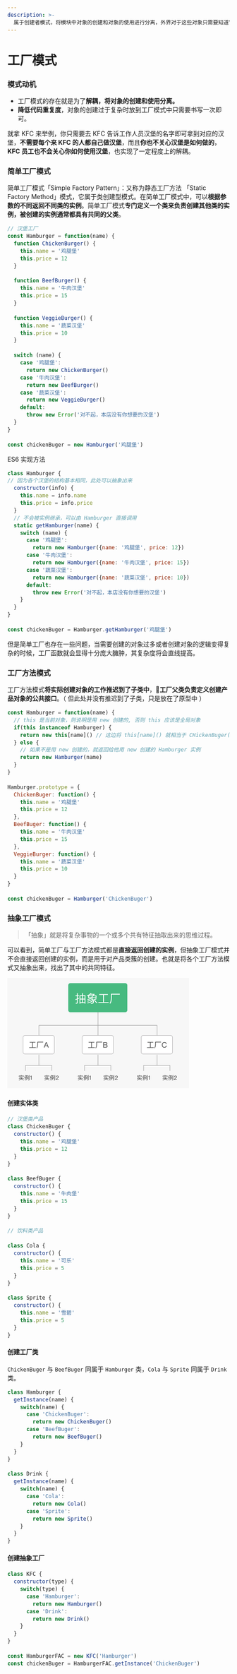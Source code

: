 ```yaml
---
description: >-
  属于创建者模式，将模块中对象的创建和对象的使用进行分离，外界对于这些对象只需要知道它们的接口，而不需要知道其中具体的实现细节，以此来使整个系统的设计更加符合单一职责的原则。
---
```


# 工厂模式

### 模式动机

* 工厂模式的存在就是为了**解耦，将对象的创建和使用分离。**
* **降低代码重复度**，对象的创建过于复杂时放到工厂模式中只需要书写一次即可。

就拿 KFC 来举例，你只需要去 KFC 告诉工作人员汉堡的名字即可拿到对应的汉堡，**不需要每个来 KFC 的人都自己做汉堡**，而且**你也不关心汉堡是如何做的**，**KFC 员工也不会关心你如何使用汉堡**，也实现了一定程度上的解耦。

### 简单工厂模式

简单工厂模式「Simple Factory Pattern」：又称为静态工厂方法 「Static Factory Method」模式，它属于类创建型模式。在简单工厂模式中，可以**根据参数的不同返回不同类的实例**。简单工厂模式**专门定义一个类来负责创建其他类的实例，被创建的实例通常都具有共同的父类**。

```javascript
// 汉堡工厂
const Hamburger = function(name) {
  function ChickenBurger() {
    this.name = '鸡腿堡'
    this.price = 12
  }

  function BeefBurger() {
    this.name = '牛肉汉堡'
    this.price = 15
  }
  
  function VeggieBurger() {
    this.name = '蔬菜汉堡'
    this.price = 10
  }

  switch (name) {
    case '鸡腿堡':
      return new ChickenBurger()
    case '牛肉汉堡':
      return new BeefBurger()
    case '蔬菜汉堡':
      return new VeggieBurger()
    default:
      throw new Error('对不起，本店没有你想要的汉堡')
  }
}

const chickenBuger = new Hamburger('鸡腿堡')

```

ES6 实现方法

```javascript
class Hamburger {
// 因为各个汉堡的结构基本相同，此处可以抽象出来
  constructor(info) {
    this.name = info.name
    this.price = info.price
  }
  // 不会被实例继承，可以由 Hamburger 直接调用
  static getHamburger(name) {
    switch (name) {
      case '鸡腿堡':
        return new Hamburger({name: '鸡腿堡', price: 12})
      case '牛肉汉堡':
        return new Hamburger({name: '牛肉汉堡', price: 15})
      case '蔬菜汉堡':
        return new Hamburger({name: '蔬菜汉堡', price: 10})
      default:
        throw new Error('对不起，本店没有你想要的汉堡')
    }
  }
}

const chickenBuger = Hamburger.getHamburger('鸡腿堡')
```

但是简单工厂也存在一些问题，当需要创建的对象过多或者创建对象的逻辑变得复杂的时候，工厂函数就会显得十分庞大臃肿，其复杂度将会直线提高。

### 工厂方法模式

工厂方法模式**将实际创建对象的工作推迟到了子类中**，**工厂父类负责定义创建产品对象的公共接口**。（ 但此处并没有推迟到了子类，只是放在了原型中 ）

```javascript
const Hamburger = function(name) {
  // this 是当前对象，则说明是用 new 创建的, 否则 this 应该是全局对象
  if(this instanceof Hamburger) {
    return new this[name]() // 这边将 this[name]() 就相当于 CHickenBuger() 返回对应的实例
  } else {
    // 如果不是用 new 创建的，就返回给他用 new 创建的 Hamburger 实例
    return new Hamburger(name)
  }
}

Hamburger.prototype = {
  ChickenBuger: function() {
    this.name = '鸡腿堡'
    this.price = 12
  },
  BeefBuger: function() {
    this.name = '牛肉汉堡'
    this.price = 15
  },
  VeggieBurger: function() {
    this.name = '蔬菜汉堡'
    this.price = 10
  }
}

const chickenBuger = Hamburger('ChickenBuger')
```

### 抽象工厂模式

> 「抽象」就是将复杂事物的一个或多个共有特征抽取出来的思维过程。

可以看到，简单工厂与工厂方法模式都是**直接返回创建的实例**，但抽象工厂模式并不会直接返回创建的实例，而是用于对产品类簇的创建。也就是将各个工厂方法模式又抽象出来，找出了其中的共同特征。

![&#x62BD;&#x8C61;&#x5DE5;&#x5382;&#x793A;&#x4F8B;](.gitbook/assets/ping-mu-kuai-zhao-20190620-11.17.22.png)

#### 创建实体类

```javascript
// 汉堡类产品
class ChickenBuger {
  constructor() {
    this.name = '鸡腿堡'
    this.price = 12
  }
}

class BeefBuger {
  constructor() {
    this.name = '牛肉堡'
    this.price = 15
  }
}

// 饮料类产品

class Cola {
  constructor() {
    this.name = '可乐'
    this.price = 5
  }
}

class Sprite {
  constructor() {
    this.name = '雪碧'
    this.price = 5
  }
}
```

#### 创建工厂类

`ChickenBuger` 与 `BeefBuger` 同属于 `Hamburger` 类，`Cola` 与 `Sprite` 同属于 `Drink` 类。

```javascript
class Hamburger {
  getInstance(name) {
    switch(name) {
      case 'ChickenBuger':
        return new ChickenBuger()
      case 'BeefBuger':
        return new BeefBuger()
    }
  }
}

class Drink {
  getInstance(name) {
    switch(name) {
      case 'Cola':
        return new Cola()
      case 'Sprite':
        return new Sprite()
    }
  }
}

```

#### 创建抽象工厂

```javascript
class KFC {
  constructor(type) {
    switch(type) {
      case 'Hamburger':
        return new Hamburger()
      case 'Drink':
        return new Drink()
    }
  }
}

const HamburgerFAC = new KFC('Hamburger')
const chickenBuger = HamburgerFAC.getInstance('ChickenBuger')
```

